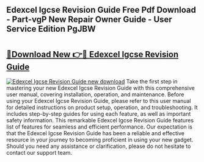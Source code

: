 ## Edexcel Igcse Revision Guide Free Pdf Download - Part-vgP New Repair Owner Guide - User Service Edition PgJBW

# <h2><a href="http://bc78715.oget.top/?id=Edexcel+Igcse+Revision+Guide">🔗Download New 👉🔴 Edexcel Igcse Revision Guide</a></h2>

[![Edexcel Igcse Revision Guide new download](https://i.imgur.com/5g1atiW.png)](http://bc78715.oget.top/?id=Edexcel+Igcse+Revision+Guide)
Take the first step in mastering your new Edexcel Igcse Revision Guide with this comprehensive user manual, covering installation, operation, and maintenance. Before using your Edexcel Igcse Revision Guide, please refer to this user manual for detailed instructions on product setup, operation, and troubleshooting. It includes step-by-step guides for using each feature, as well as important safety information. This remarkable Edexcel Igcse Revision Guide features list of features for seamless and efficient performance. Our expectation is that the Edexcel Igcse Revision Guide has been a reliable and effective resource in your journey to becoming proficient in using your new gadget. Should you need any assistance or clarification, please do not hesitate to contact our support team.
